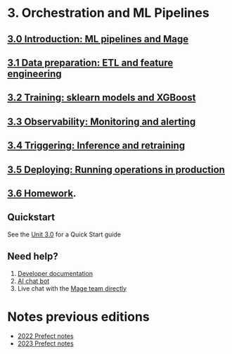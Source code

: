 # 3. Orchestration and ML Pipelines

## [3.0 Introduction: ML pipelines and Mage](3.0/README.md)

## [3.1 Data preparation: ETL and feature engineering](3.1/README.md)

## [3.2 Training: sklearn models and XGBoost](3.2/README.md)

## [3.3 Observability: Monitoring and alerting](3.3/README.md)

## [3.4 Triggering: Inference and retraining](3.4/README.md)

## [3.5 Deploying: Running operations in production](3.5/README.md)

## [3.6 Homework](homework.md).

## Quickstart

See the [Unit 3.0](https://github.com/DataTalksClub/mlops-zoomcamp/blob/main/03-orchestration/3.0/README.md) for a Quick Start guide

## Need help?

1. [Developer documentation](https://docs.mage.ai/introduction/overview)
1. [AI chat bot](https://mageai.slack.com/archives/C05NYC4DADT)
1. Live chat with the [Mage team directly](https://mage.ai/chat)

# Notes previous editions

-   [2022 Prefect notes](../cohorts/2022/03-orchestration/README.md)
-   [2023 Prefect notes](../cohorts/2023/03-orchestration/prefect/README.md)
